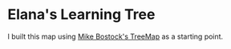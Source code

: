 # Elana's Learning Tree

I built this map using [Mike Bostock's TreeMap](https://bl.ocks.org/mbostock/4063582) as a starting point.